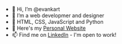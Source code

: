 - 👋 Hi, I’m @evankart
- 👀 I’m a web developmer and designer
- 🌱 HTML, CSS, JavaScript and Python
- 💞️ Here's my <a href="http://www.evankartheiser.com">Personal Website</a>
- 📫 Find me on <a href="https://www.linkedin.com/in/evan-kartheiser/">LinkedIn</a> - I'm open to work!

<!-- evankart/evankart is a ✨ special ✨ repository because its `README.md` (this file) appears on your GitHub profile.
You can click the Preview link to take a look at your changes.
--->
